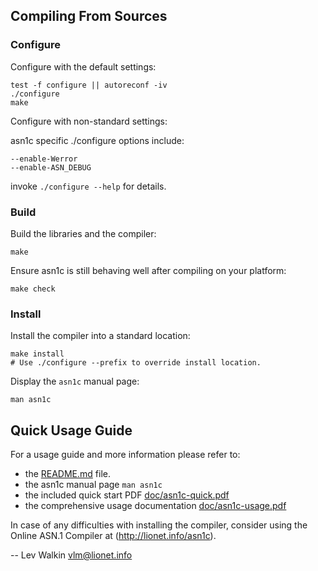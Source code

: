 
## Compiling From Sources

### Configure

Configure with the default settings:

    test -f configure || autoreconf -iv
    ./configure
    make

Configure with non-standard settings:

asn1c specific ./configure options include:

    --enable-Werror
    --enable-ASN_DEBUG

invoke `./configure --help` for details.

### Build

Build the libraries and the compiler:

    make

Ensure asn1c is still behaving well after compiling on your platform:

    make check

### Install

Install the compiler into a standard location:

    make install
    # Use ./configure --prefix to override install location.

Display the `asn1c` manual page:

    man asn1c

## Quick Usage Guide

For a usage guide and more information please refer to:

 * the [README.md](README.md) file.
 * the asn1c manual page `man asn1c`
 * the included quick start PDF [doc/asn1c-quick.pdf](doc/asn1c-quick.pdf)
 * the comprehensive usage documentation [doc/asn1c-usage.pdf](doc/asn1c-usage.pdf)

In case of any difficulties with installing the compiler, consider using
the Online ASN.1 Compiler at (http://lionet.info/asn1c).

-- 
Lev Walkin
vlm@lionet.info
